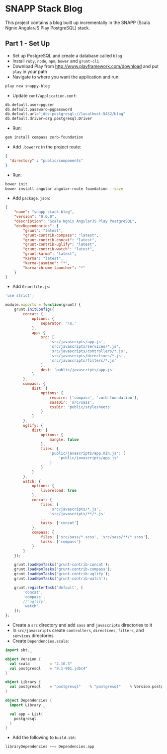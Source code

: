 # SNAPP Stack Blog

This project contains a blog built up incrementally in the SNAPP (Scala Ngnix AngularJS Play PostgreSQL) stack.

## Part 1 - Set Up

* Set up PostgreSQL and create a database called `blog`
* Install `ruby`, `node`, `npm`, `bower` and `grunt-cli`
* Download Play from http://www.playframework.com/download and put `play` in your path
* Navigate to where you want the application and run:

```bash
play new snappy-blog
```

* Update `conf/application.conf`:

```scala
db.default.user=pguser
db.default.password=pgpassword
db.default.url="jdbc:postgresql://localhost:5432/blog"
db.default.driver=org.postgresql.Driver
```

* Run:

```bash
gem install compass zurb-foundation
```

* Add `.bowerrc` in the project route:

```json
{
  "directory" : "public/components"
}
```

* Run:

```bash
bower init
bower install angular angular-route foundation --save
```

* Add `package.json`:

```json
{
    "name": "snapp-stack-blog",
    "version": "0.0.0",
    "description": "Scala Ngnix AngularJS Play PostgreSQL",
    "devDependencies": {
        "grunt": "latest",
        "grunt-contrib-compass": "latest",
        "grunt-contrib-concat": "latest",
        "grunt-contrib-uglify": "latest",
        "grunt-contrib-watch": "latest",
        "grunt-karma": "latest",
        "karma": "latest",
        "karma-jasmine": "*",
        "karma-chrome-launcher": "*"
    }
}
```

* Add `Gruntfile.js`:

```javascript
'use strict';

module.exports = function(grunt) {
    grunt.initConfig({
        concat: {
            options: {
                separator: '\n;'
            },
            app: {
                src: [
                    'src/javascripts/app.js',
                    'src/javascripts/services/*.js',
                    'src/javascripts/controllers/*.js',
                    'src/javascripts/directives/*.js',
                    'src/javascripts/filters/*.js'
                ],
                dest: 'public/javascripts/app.js'
            }
        },
        compass: {
            dist: {
                options: {
                    require: ['compass', 'zurb-foundation'],
                    sassDir: 'src/sass',
                    cssDir: 'public/stylesheets'
                }
            }
        },
        uglify: {
            dist: {
                options: {
                    mangle: false
                },
                files: {
                    'public/javascripts/app.min.js': [
                        'public/javascripts/app.js'
                    ]
                }
            }
        },
        watch: {
            options: {
                livereload: true
            },
            concat: {
                files: [
                    'src/javascripts/*.js',
                    'src/javascripts/**/*.js'
                ],
                tasks: ['concat']
            },
            compass: {
                files: ['src/sass/*.scss', 'src/sass/**/*.scss'],
                tasks: ['compass']
            }
        }
    });

    grunt.loadNpmTasks('grunt-contrib-concat');
    grunt.loadNpmTasks('grunt-contrib-compass');
    grunt.loadNpmTasks('grunt-contrib-uglify');
    grunt.loadNpmTasks('grunt-contrib-watch');

    grunt.registerTask('default', [
        'concat',
        'compass',
        //'uglify',
        'watch'
    ]);
};
```

* Create a `src` directory and add `sass` and `javascripts` directories to it
* In `src/javascripts` create `controllers`, `directives`, `filters`, and `services` directories
* Create `Dependencies.scala`:

```scala
import sbt._

object Version {
  val scala         = "2.10.3"
  val postgresql    = "9.1-901.jdbc4"
}

object Library {
  val postgresql    = "postgresql"    % "postgresql"    % Version.postgresql
}

object Dependencies {
  import Library._

  val app = List(
    postgresql
  )
}
```

* Add the following to `build.sbt`:

```sbt
libraryDependencies ++= Dependencies.app
```
